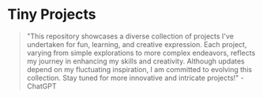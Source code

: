 # Tiny Projects


>"This repository showcases a diverse collection of projects I've undertaken for fun, learning, and creative expression. Each project, varying from simple explorations to more complex endeavors, reflects my journey in enhancing my skills and creativity. Although updates depend on my fluctuating inspiration, I am committed to evolving this collection. Stay tuned for more innovative and intricate projects!"
> \- ChatGPT
